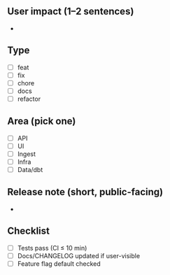 ## User impact (1–2 sentences)
-

## Type
- [ ] feat
- [ ] fix
- [ ] chore
- [ ] docs
- [ ] refactor

## Area (pick one)
- [ ] API
- [ ] UI
- [ ] Ingest
- [ ] Infra
- [ ] Data/dbt

## Release note (short, public-facing)
- <!-- Keep to one bullet; plain English. Used verbatim in release notes -->

## Checklist
- [ ] Tests pass (CI ≤ 10 min)
- [ ] Docs/CHANGELOG updated if user-visible
- [ ] Feature flag default checked
